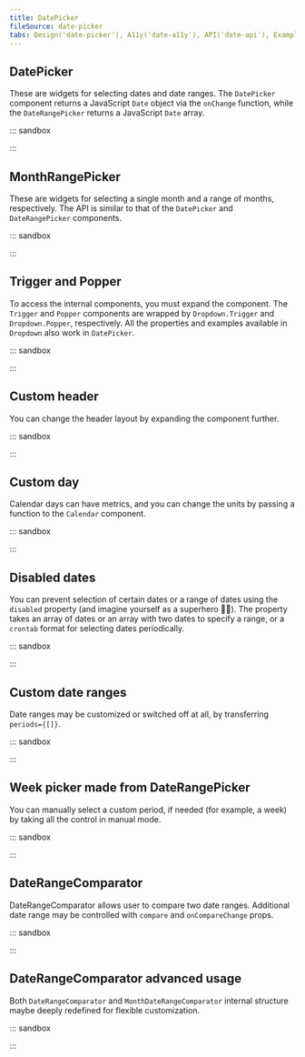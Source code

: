 ```yaml
---
title: DatePicker
fileSource: date-picker
tabs: Design('date-picker'), A11y('date-a11y'), API('date-api'), Example('date-code'), Changelog('date-changelog')
---
```


## DatePicker

These are widgets for selecting dates and date ranges. The `DatePicker` component returns a JavaScript `Date` object via the `onChange` function, while the `DateRangePicker` returns a JavaScript `Date` array.

::: sandbox

<script lang="tsx">
  export Demo from './examples/datepicker.tsx';
</script>

:::

## MonthRangePicker

These are widgets for selecting a single month and a range of months, respectively. The API is similar to that of the `DatePicker` and `DateRangePicker` components.

::: sandbox

<script lang="tsx">
  export Demo from './examples/monthrangepicker.tsx';
</script>

:::

## Trigger and Popper

To access the internal components, you must expand the component. The `Trigger` and `Popper` components are wrapped by `Dropdown.Trigger` and `Dropdown.Popper`, respectively. All the properties and examples available in `Dropdown` also work in `DatePicker`.

::: sandbox

<script lang="tsx">
  export Demo from './examples/trigger_and_popper.tsx';
</script>

:::

## Custom header

You can change the header layout by expanding the component further.

::: sandbox

<script lang="tsx">
  export Demo from './examples/custom_header.tsx';
</script>

:::

## Custom day

Calendar days can have metrics, and you can change the units by passing a function to the `Calendar` component.

::: sandbox

<script lang="tsx">
  export Demo from './examples/custom_day.tsx';
</script>

:::

## Disabled dates

You can prevent selection of certain dates or a range of dates using the `disabled` property (and imagine yourself as a superhero 🕺🏻). The property takes an array of dates or an array with two dates to specify a range, or a `crontab` format for selecting dates periodically.

::: sandbox

<script lang="tsx">
  export Demo from './examples/disabled_dates.tsx';
</script>

:::

## Custom date ranges

Date ranges may be customized or switched off at all, by transferring `periods={[]}`.

::: sandbox

<script lang="tsx">
  export Demo from './examples/custom_date_ranges.tsx';
</script>

:::

## Week picker made from DateRangePicker

You can manually select a custom period, if needed (for example, a week) by taking all the control in manual mode.

::: sandbox

<script lang="tsx">
  export Demo from './examples/week_picker.tsx';
</script>

:::

## DateRangeComparator

DateRangeComparator allows user to compare two date ranges. Additional date range may be controlled with `compare` and `onCompareChange` props.

::: sandbox

<script lang="tsx">
  export Demo from './examples/date_range_comparator.tsx';
</script>

:::

## DateRangeComparator advanced usage

Both `DateRangeComparator` and `MonthDateRangeComparator` internal structure maybe deeply redefined for flexible customization.

::: sandbox

<script lang="tsx">
  export Demo from './examples/date_range_comparator_advanced_use.tsx';
</script>

:::